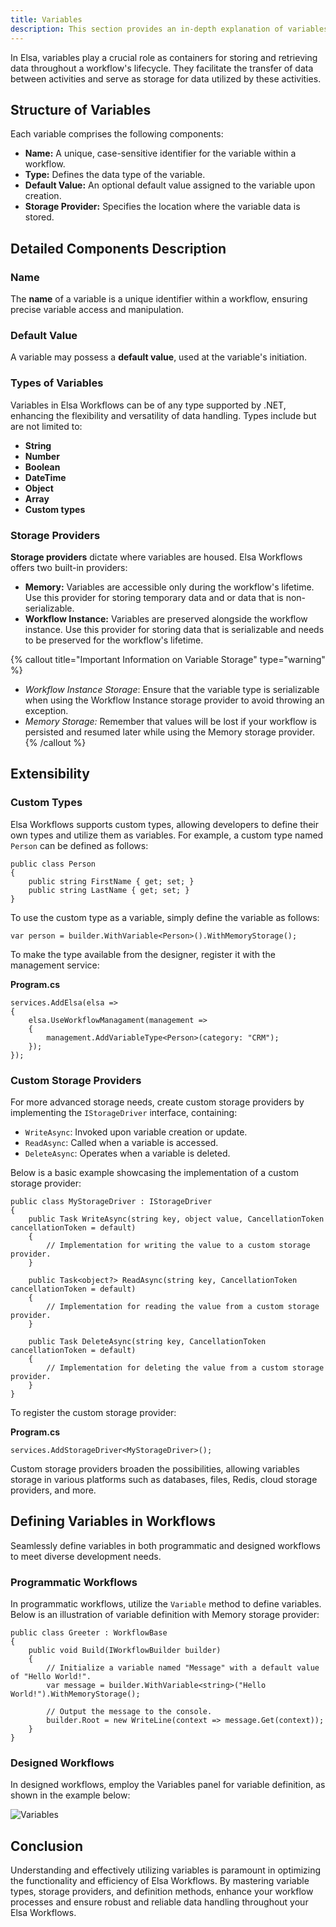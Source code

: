 ```yaml
---
title: Variables
description: This section provides an in-depth explanation of variables within Elsa, including their structure, types, and storage options.
---
```


In Elsa, variables play a crucial role as containers for storing and retrieving data throughout a workflow's lifecycle. They facilitate the transfer of data between activities and serve as storage for data utilized by these activities.

## Structure of Variables

Each variable comprises the following components:

- **Name:** A unique, case-sensitive identifier for the variable within a workflow.
- **Type:** Defines the data type of the variable.
- **Default Value:** An optional default value assigned to the variable upon creation.
- **Storage Provider:** Specifies the location where the variable data is stored.

## Detailed Components Description

### Name

The **name** of a variable is a unique identifier within a workflow, ensuring precise variable access and manipulation.

### Default Value

A variable may possess a **default value**, used at the variable's initiation.

### Types of Variables

Variables in Elsa Workflows can be of any type supported by .NET, enhancing the flexibility and versatility of data handling. Types include but are not limited to:

- **String**
- **Number**
- **Boolean**
- **DateTime**
- **Object**
- **Array**
- **Custom types**

### Storage Providers

**Storage providers** dictate where variables are housed. Elsa Workflows offers two built-in providers:

- **Memory:** Variables are accessible only during the workflow's lifetime. Use this provider for storing temporary data and or data that is non-serializable.
- **Workflow Instance:** Variables are preserved alongside the workflow instance. Use this provider for storing data that is serializable and needs to be preserved for the workflow's lifetime.

{% callout title="Important Information on Variable Storage" type="warning" %}
- *Workflow Instance Storage*: Ensure that the variable type is serializable when using the Workflow Instance storage provider to avoid throwing an exception.
- *Memory Storage:* Remember that values will be lost if your workflow is persisted and resumed later while using the Memory storage provider.
{% /callout %}

## Extensibility

### Custom Types

Elsa Workflows supports custom types, allowing developers to define their own types and utilize them as variables. For example, a custom type named `Person` can be defined as follows:

```clike
public class Person
{
    public string FirstName { get; set; }
    public string LastName { get; set; }
}
```

To use the custom type as a variable, simply define the variable as follows:

```clike
var person = builder.WithVariable<Person>().WithMemoryStorage();
```

To make the type available from the designer, register it with the management service:

**Program.cs**

```clike
services.AddElsa(elsa => 
{
    elsa.UseWorkflowManagament(management => 
    {
        management.AddVariableType<Person>(category: "CRM");
    });
});
```

### Custom Storage Providers

For more advanced storage needs, create custom storage providers by implementing the `IStorageDriver` interface, containing:

- `WriteAsync`: Invoked upon variable creation or update.
- `ReadAsync`: Called when a variable is accessed.
- `DeleteAsync`: Operates when a variable is deleted.

Below is a basic example showcasing the implementation of a custom storage provider:

```clike
public class MyStorageDriver : IStorageDriver
{
    public Task WriteAsync(string key, object value, CancellationToken cancellationToken = default)
    {
        // Implementation for writing the value to a custom storage provider.
    }

    public Task<object?> ReadAsync(string key, CancellationToken cancellationToken = default)
    {
        // Implementation for reading the value from a custom storage provider.
    }

    public Task DeleteAsync(string key, CancellationToken cancellationToken = default)
    {
        // Implementation for deleting the value from a custom storage provider.
    }
}
```

To register the custom storage provider:

**Program.cs**

```clike
services.AddStorageDriver<MyStorageDriver>();
```

Custom storage providers broaden the possibilities, allowing variables storage in various platforms such as databases, files, Redis, cloud storage providers, and more.

## Defining Variables in Workflows

Seamlessly define variables in both programmatic and designed workflows to meet diverse development needs.

### Programmatic Workflows

In programmatic workflows, utilize the `Variable` method to define variables. Below is an illustration of variable definition with Memory storage provider:

```clike
public class Greeter : WorkflowBase
{
    public void Build(IWorkflowBuilder builder)
    {
        // Initialize a variable named "Message" with a default value of "Hello World!".
        var message = builder.WithVariable<string>("Hello World!").WithMemoryStorage();
           
        // Output the message to the console.
        builder.Root = new WriteLine(context => message.Get(context));
    }
}
```

### Designed Workflows

In designed workflows, employ the Variables panel for variable definition, as shown in the example below:

![Variables](/core-concepts/variables/create-variable.png)

## Conclusion

Understanding and effectively utilizing variables is paramount in optimizing the functionality and efficiency of Elsa Workflows. By mastering variable types, storage providers, and definition methods, enhance your workflow processes and ensure robust and reliable data handling throughout your Elsa Workflows.